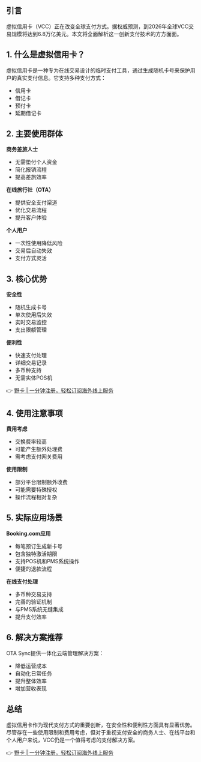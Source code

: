 ## 引言

虚拟信用卡（VCC）正在改变全球支付方式。据权威预测，到2026年全球VCC交易规模将达到6.8万亿美元。本文将全面解析这一创新支付技术的方方面面。

## 1. 什么是虚拟信用卡？

虚拟信用卡是一种专为在线交易设计的临时支付工具，通过生成随机卡号来保护用户的真实支付信息。它支持多种支付方式：

- 信用卡
- 借记卡
- 预付卡
- 延期借记卡

## 2. 主要使用群体

**商务差旅人士**
- 无需垫付个人资金
- 简化报销流程
- 提高差旅效率

**在线旅行社（OTA）**
- 提供安全支付渠道
- 优化交易流程
- 提升客户体验

**个人用户**
- 一次性使用降低风险
- 交易后自动失效
- 支付方式灵活

## 3. 核心优势

**安全性**
- 随机生成卡号
- 单次使用后失效
- 实时交易监控
- 支出限额管理

**便利性**
- 快速支付处理
- 详细交易记录
- 多币种支持
- 无需实体POS机

👉 [野卡 | 一分钟注册，轻松订阅海外线上服务](https://bit.ly/bewildcard)

## 4. 使用注意事项

**费用考虑**
- 交换费率较高
- 可能产生额外处理费
- 需考虑支付网关费用

**使用限制**
- 部分平台限制额外收费
- 可能需要特殊授权
- 操作流程相对复杂

## 5. 实际应用场景

**Booking.com应用**
- 每笔预订生成新卡号
- 包含独特激活期限
- 支持POS机和PMS系统操作
- 便捷的退款流程

**在线支付处理**
- 多币种交易支持
- 完善的验证机制
- 与PMS系统无缝集成
- 提升支付效率

## 6. 解决方案推荐

OTA Sync提供一体化云端管理解决方案：
- 降低运营成本
- 自动化日常任务
- 提升整体效率
- 增加营收表现

## 总结

虚拟信用卡作为现代支付方式的重要创新，在安全性和便利性方面具有显著优势。尽管存在一些使用限制和费用考虑，但对于重视支付安全的商务人士、在线平台和个人用户来说，VCC仍是一个值得考虑的支付解决方案。

👉 [野卡 | 一分钟注册，轻松订阅海外线上服务](https://bit.ly/bewildcard)